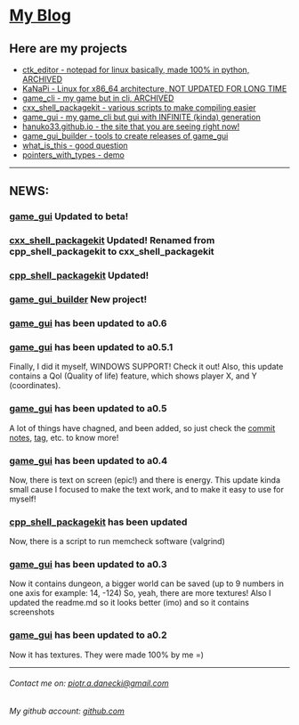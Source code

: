 # [My Blog](https://github.com/Hanuko33/hanuko33.github.io)

## Here are my projects
+ [ctk_editor - notepad for linux basically, made 100% in python, ARCHIVED](https://github.com/Hanuko33/ctk_editor) 
+ [KaNaPi - Linux for x86_64 architecture, NOT UPDATED FOR LONG TIME](https://github.com/jdanecki/kanapi64)
+ [game_cli - my game but in cli, ARCHIVED](https://github.com/Hanuko33/game_cli)
+ [cxx_shell_packagekit - various scripts to make compiling easier](https://github.com/Hanuko33/cpp_shell_packagekit)
+ [game_gui - my game_cli but gui with INFINITE (kinda) generation](https://github.com/Hanuko33/game_gui)
+ [hanuko33.github.io - the site that you are seeing right now!](https://github.com/Hanuko33/hanuko33.github.io)
+ [game_gui_builder - tools to create releases of game_gui](https://github.com/Hanuko33/game_gui_builder)
+ [what_is_this - good question](https://github.com/Hanuko33/what_is_this)
+ [pointers_with_types - demo](https://github.com/Hanuko33/pointers_with_types)


---
## NEWS:

### [game_gui](https://github.com/hanuko33/game_gui) Updated to beta!

### [cxx_shell_packagekit](https://github.com/Hanuko33/cxx_shell_packagekit) Updated!  Renamed from cpp_shell_packagekit to cxx_shell_packagekit

### [cpp_shell_packagekit](https://github.com/hanuko33/cpp_shell_packagekit) Updated!

### [game_gui_builder](https://github.com/Hanuko33/game_gui_builder) New project!

### [game_gui](https://github.com/Hanuko33/game_gui) has been updated to a0.6

### [game_gui](https://github.com/Hanuko33/game_gui) has been updated to a0.5.1
Finally, I did it myself, WINDOWS SUPPORT! Check it out! Also, this update contains a Qol (Quality of life) feature, which shows player X, and Y (coordinates).

### [game_gui](https://github.com/Hanuko33/game_gui) has been updated to a0.5
A lot of things have chagned, and been added, so just check the [commit notes](https://github.com/Hanuko33/game_gui/commit/055d0c9c91a652e3b1ab095bbea0678a23f11cc1), [tag](https://github.com/Hanuko33/game_gui/releases/tag/a0.5), etc. to know more!

### [game_gui](https://github.com/Hanuko33/game_gui) has been updated to a0.4
Now, there is text on screen (epic!) and there is energy.
This update kinda small cause I focused to make the text work, and to make it easy to use for myself!

### [cpp_shell_packagekit](https://github.com/Hanuko33/cpp_shell_packagekit) has been updated
Now, there is a script to run memcheck software (valgrind)

### [game_gui](https://github.com/Hanuko33/game_gui) has been updated to a0.3
Now it contains dungeon, a bigger world can be saved (up to 9 numbers in one axis for example: 14, -124)
So, yeah, there are more textures!
Also I updated the readme.md so it looks better (imo) and so it contains screenshots

### [game_gui](https://github.com/Hanuko33/game_gui) has been updated to a0.2
Now it has textures. They were made 100% by me =)

---
###### Contact me on: piotr.a.danecki@gmail.com
###### My github account: [github.com](https://github.com/Hanuko33)
